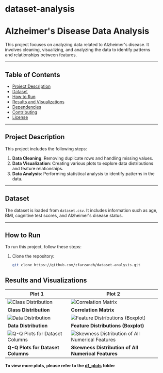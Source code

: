 # dataset-analysis
# Alzheimer's Disease Data Analysis

This project focuses on analyzing data related to Alzheimer's disease. It involves cleaning, visualizing, and analyzing the data to identify patterns and relationships between features.

---

## Table of Contents
- [Project Description](#project-description)
- [Dataset](#dataset)
- [How to Run](#how-to-run)
- [Results and Visualizations](#results-and-visualizations)
- [Dependencies](#dependencies)
- [Contributing](#contributing)
- [License](#license)

---

## Project Description
This project includes the following steps:
1. **Data Cleaning**: Removing duplicate rows and handling missing values.
2. **Data Visualization**: Creating various plots to explore data distributions and feature relationships.
3. **Data Analysis**: Performing statistical analysis to identify patterns in the data.

---

## Dataset
The dataset is loaded from `dataset.csv`. It includes information such as age, BMI, cognitive test scores, and Alzheimer's disease status.

---

## How to Run
To run this project, follow these steps:

1. Clone the repository:
   ```bash
   git clone https://github.com/zfarzaneh/dataset-analysis.git

## Results and Visualizations

| **Plot 1** | **Plot 2** |
|------------|------------|
| ![Class Distribution](df_plots/Figure_10.png) | ![Correlation Matrix](df_plots/Figure_5.png) |
| **Class Distribution** | **Correlation Matrix** |
| ![Data Distribution](df_plots/Figure_11.png) | ![Feature Distributions (Boxplot)](df_plots/Figure_8.png) |
| **Data Distribution** | **Feature Distributions (Boxplot)** |
| ![Q-Q Plots for Dataset Columns](df_plots/Figure_3.png) | ![Skewness Distribution of All Numerical Features](df_plots/Figure_2.png) |
| **Q-Q Plots for Dataset Columns** | **Skewness Distribution of All Numerical Features** |
**To view more plots, please refer to the [df_plots](df_plots/) folder**
